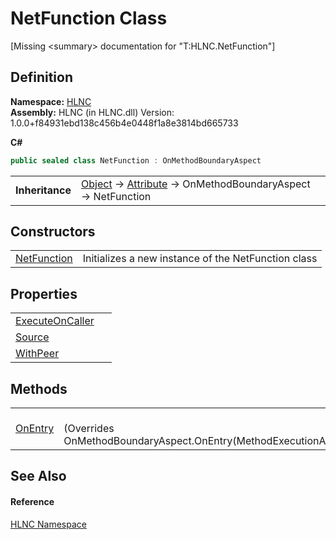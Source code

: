 # NetFunction Class


\[Missing &lt;summary&gt; documentation for "T:HLNC.NetFunction"\]



## Definition
**Namespace:** <a href="N_HLNC">HLNC</a>  
**Assembly:** HLNC (in HLNC.dll) Version: 1.0.0+f84931ebd138c456b4e0448f1a8e3814bd665733

**C#**
``` C#
public sealed class NetFunction : OnMethodBoundaryAspect
```

<table><tr><td><strong>Inheritance</strong></td><td><a href="https://learn.microsoft.com/dotnet/api/system.object" target="_blank" rel="noopener noreferrer">Object</a>  →  <a href="https://learn.microsoft.com/dotnet/api/system.attribute" target="_blank" rel="noopener noreferrer">Attribute</a>  →  OnMethodBoundaryAspect  →  NetFunction</td></tr>
</table>



## Constructors
<table>
<tr>
<td><a href="M_HLNC_NetFunction__ctor">NetFunction</a></td>
<td>Initializes a new instance of the NetFunction class</td></tr>
</table>

## Properties
<table>
<tr>
<td><a href="P_HLNC_NetFunction_ExecuteOnCaller">ExecuteOnCaller</a></td>
<td> </td></tr>
<tr>
<td><a href="P_HLNC_NetFunction_Source">Source</a></td>
<td> </td></tr>
<tr>
<td><a href="P_HLNC_NetFunction_WithPeer">WithPeer</a></td>
<td> </td></tr>
</table>

## Methods
<table>
<tr>
<td><a href="M_HLNC_NetFunction_OnEntry">OnEntry</a></td>
<td><br />(Overrides OnMethodBoundaryAspect.OnEntry(MethodExecutionArgs))</td></tr>
</table>

## See Also


#### Reference
<a href="N_HLNC">HLNC Namespace</a>  
